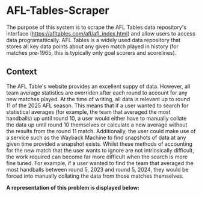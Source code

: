 # AFL-Tables-Scraper
The purpose of this system is to scrape the AFL Tables data repository's interface (https://afltables.com/afl/afl_index.html) and allow users to access data programattically. AFL Tables is a widely used data repository that stores all key data points about any given match played in history (for matches pre-1965, this is typically only goal scorers and scorelines). 


## Context
The AFL Table's website provides an excellent suppy of data. However, all team average statistics are overriden after each round to account for any new matches played. At the time of writing, all data is relevant up to round 11 of the 2025 AFL season. This means that if a user wanted to search for statistical averages (for example, the team that averaged the most handballs) up until round 10, a user would either have to manually collate the data up until round 10 themselves or calculate a new average without the results from the round 11 match. Additionally, the user could make use of a service such as the Wayback Machine to find snapshots of data at any given time provided a snapshot exists. Whilst these methods of accounting for the new match that the user wants to ignore are not intrinsically difficult, the work required can become far more difficult when the search is more fine tuned. For example, if a user wanted to find the team that averaged the most handballs between round 5, 2023 and round 5, 2024, they would be forced into manually collating the data from those matches themselves. 

**A representation of this problem is displayed below:**
